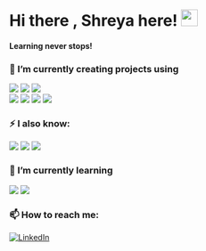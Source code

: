 # Hi there , Shreya here! <img src="https://raw.githubusercontent.com/MartinHeinz/MartinHeinz/master/wave.gif" width="30px">

<!--![](https://img.shields.io/badge/<WORD_ON_LEFT>-<WORD_ON_RIGHT>-informational?style=flat&logo=<LOGO_NAME>&logoColor=white&color=2bbc8a)-->

<!-- Actual text -->

#### Learning never stops! 



<!--
**shreya-markhedkar/shreya-markhedkar** is a ✨ _special_ ✨ repository because its `README.md` (this file) appears on your GitHub profile.

Here are some ideas to get you started:-->

### 🔭 I’m currently creating projects using  

![][3]   ![][4]  ![][9] </br>
![][2] ![][8] ![][12] ![][13]


[2]: https://img.shields.io/badge/Python-FFD43B?style=for-the-badge&logo=python&logoColor=darkgreen
[3]: https://img.shields.io/badge/HTML5-E34F26?style=for-the-badge&logo=html5&logoColor=white
[4]: https://img.shields.io/badge/CSS3-1572B6?style=for-the-badge&logo=css3&logoColor=white
[8]: https://img.shields.io/badge/OpenCV-27338e?style=for-the-badge&logo=OpenCV&logoColor=white
[9]: https://img.shields.io/badge/Bootstrap-563D7C?style=for-the-badge&logo=bootstrap&logoColor=white
[12]: https://img.shields.io/badge/Numpy-777BB4?style=for-the-badge&logo=numpy&logoColor=white
[13]: https://img.shields.io/badge/Pandas-2C2D72?style=for-the-badge&logo=pandas&logoColor=white
### ⚡ I also know: 
 ![][6]  ![][7]  ![][11]
 
 [11]: https://img.shields.io/badge/MySQL-00000F?style=for-the-badge&logo=mysql&logoColor=white
### 🌱 I’m currently learning </br>
![][5]  ![][10]


[5]: https://img.shields.io/badge/JavaScript-323330?style=for-the-badge&logo=javascript&logoColor=F7DF1E
[6]: https://img.shields.io/badge/C-00599C?style=for-the-badge&logo=c&logoColor=white
[7]: https://img.shields.io/badge/C%2B%2B-00599C?style=for-the-badge&logo=c%2B%2B&logoColor=white
[10]: https://img.shields.io/badge/React-20232A?style=for-the-badge&logo=react&logoColor=61DAFB
### 📫 How to reach me: </br>

[![LinkedIn][1.2]][1]

[1.2]:  https://img.shields.io/badge/LinkedIn-0077B5?style=for-the-badge&logo=linkedin&logoColor=white

[1]: https://www.linkedin.com/in/shreya-markhedkar-2299421b7/



